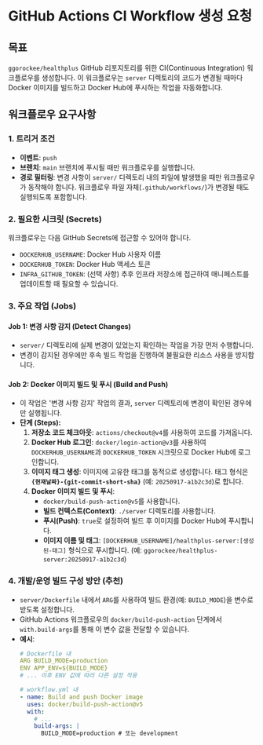 # GitHub Actions CI Workflow 생성 요청

## 목표
`ggorockee/healthplus` GitHub 리포지토리를 위한 CI(Continuous Integration) 워크플로우를 생성합니다. 이 워크플로우는 `server` 디렉토리의 코드가 변경될 때마다 Docker 이미지를 빌드하고 Docker Hub에 푸시하는 작업을 자동화합니다.

## 워크플로우 요구사항

### 1. 트리거 조건
- **이벤트**: `push`
- **브랜치**: `main` 브랜치에 푸시될 때만 워크플로우를 실행합니다.
- **경로 필터링**: 변경 사항이 `server/` 디렉토리 내의 파일에 발생했을 때만 워크플로우가 동작해야 합니다. 워크플로우 파일 자체(`.github/workflows/`)가 변경될 때도 실행되도록 포함합니다.

### 2. 필요한 시크릿 (Secrets)
워크플로우는 다음 GitHub Secrets에 접근할 수 있어야 합니다.
- `DOCKERHUB_USERNAME`: Docker Hub 사용자 이름
- `DOCKERHUB_TOKEN`: Docker Hub 액세스 토큰
- `INFRA_GITHUB_TOKEN`: (선택 사항) 추후 인프라 저장소에 접근하여 매니페스트를 업데이트할 때 필요할 수 있습니다.

### 3. 주요 작업 (Jobs)

#### **Job 1: 변경 사항 감지 (Detect Changes)**
- `server/` 디렉토리에 실제 변경이 있었는지 확인하는 작업을 가장 먼저 수행합니다.
- 변경이 감지된 경우에만 후속 빌드 작업을 진행하여 불필요한 리소스 사용을 방지합니다.

#### **Job 2: Docker 이미지 빌드 및 푸시 (Build and Push)**
- 이 작업은 '변경 사항 감지' 작업의 결과, `server` 디렉토리에 변경이 확인된 경우에만 실행됩니다.
- **단계 (Steps):**
    1.  **저장소 코드 체크아웃**: `actions/checkout@v4`를 사용하여 코드를 가져옵니다.
    2.  **Docker Hub 로그인**: `docker/login-action@v3`를 사용하여 `DOCKERHUB_USERNAME`과 `DOCKERHUB_TOKEN` 시크릿으로 Docker Hub에 로그인합니다.
    3.  **이미지 태그 생성**: 이미지에 고유한 태그를 동적으로 생성합니다. 태그 형식은 **`{현재날짜}-{git-commit-short-sha}`** (예: `20250917-a1b2c3d`)로 합니다.
    4.  **Docker 이미지 빌드 및 푸시**:
        - `docker/build-push-action@v5`를 사용합니다.
        - **빌드 컨텍스트(Context)**: `./server` 디렉토리를 사용합니다.
        - **푸시(Push)**: `true`로 설정하여 빌드 후 이미지를 Docker Hub에 푸시합니다.
        - **이미지 이름 및 태그**: `[DOCKERHUB_USERNAME]/healthplus-server:[생성된-태그]` 형식으로 푸시합니다. (예: `ggorockee/healthplus-server:20250917-a1b2c3d`)

### 4. 개발/운영 빌드 구성 방안 (추천)
- `server/Dockerfile` 내에서 `ARG`를 사용하여 빌드 환경(예: `BUILD_MODE`)을 변수로 받도록 설정합니다.
- GitHub Actions 워크플로우의 `docker/build-push-action` 단계에서 `with.build-args`를 통해 이 변수 값을 전달할 수 있습니다.
- **예시**:
  ```yaml
  # Dockerfile 내
  ARG BUILD_MODE=production
  ENV APP_ENV=${BUILD_MODE}
  # ... 이후 ENV 값에 따라 다른 설정 적용

  # workflow.yml 내
  - name: Build and push Docker image
    uses: docker/build-push-action@v5
    with:
      # ...
      build-args: |
        BUILD_MODE=production # 또는 development